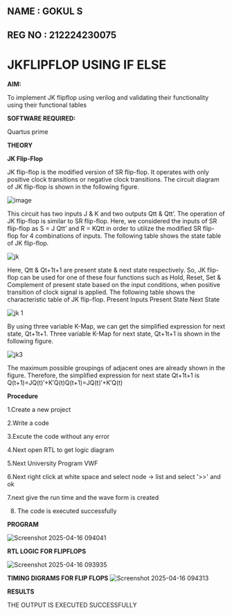 
## NAME : GOKUL S
## REG NO : 212224230075

# JKFLIPFLOP USING IF ELSE




**AIM:** 

To implement  JK flipflop using verilog and validating their functionality using their functional tables

**SOFTWARE REQUIRED:**

Quartus prime

**THEORY**

**JK Flip-Flop**

JK flip-flop is the modified version of SR flip-flop. It operates with only positive clock transitions or negative clock transitions. The circuit diagram of JK flip-flop is shown in the following figure.


![image](https://github.com/naavaneetha/JKFLIPFLOP-USING-IF-ELSE/assets/154305477/a649c30b-232b-4558-b188-fd6c09845180)



This circuit has two inputs J & K and two outputs Qtt & Qtt’. The operation of JK flip-flop is similar to SR flip-flop. Here, we considered the inputs of SR flip-flop as S = J Qtt’ and R = KQtt in order to utilize the modified SR flip-flop for 4 combinations of inputs. The following table shows the state table of JK flip-flop.

![jk ](https://github.com/user-attachments/assets/5abe94e2-2f70-4cd4-a88b-870200e24afc)


 
Here, Qtt & Qt+1t+1 are present state & next state respectively. So, JK flip-flop can be used for one of these four functions such as Hold, Reset, Set & Complement of present state based on the input conditions, when positive transition of clock signal is applied. The following table shows the characteristic table of JK flip-flop. Present Inputs Present State Next State
 
![jk 1](https://github.com/user-attachments/assets/153d0c89-e2fb-4220-bb0a-5b51b7f79604)


By using three variable K-Map, we can get the simplified expression for next state, Qt+1t+1. Three variable K-Map for next state, Qt+1t+1 is shown in the following figure.

![jk3](https://github.com/user-attachments/assets/eadbfd35-c194-412f-b0b4-fd8e5984fe5a)


The maximum possible groupings of adjacent ones are already shown in the figure. Therefore, the simplified expression for next state Qt+1t+1 is Q(t+1)=JQ(t)′+K′Q(t)Q(t+1)=JQ(t)′+K′Q(t)

**Procedure**

1.Create a new project

2.Write a code

3.Excute the code without any error

4.Next open RTL to get logic diagram 

5.Next University Program VWF 

6.Next right click at white space and select node -> list  and select '>>' and ok

7.next give the run time and the wave form is created 

8. The code is executed successfully

**PROGRAM**

![Screenshot 2025-04-16 094041](https://github.com/user-attachments/assets/b3acd072-fc5c-49f9-9b7c-bf6fa091389c)


**RTL LOGIC FOR  FLIPFLOPS**


![Screenshot 2025-04-16 093935](https://github.com/user-attachments/assets/f16e8334-e085-42b1-9787-6645715c13b2)



**TIMING DIGRAMS FOR FLIP FLOPS**
![Screenshot 2025-04-16 094313](https://github.com/user-attachments/assets/de2b28ab-83d3-48db-9d5d-33ea447db61b)


**RESULTS**

THE OUTPUT IS EXECUTED SUCCESSFULLY
